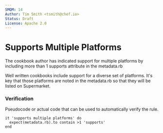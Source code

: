 ```yaml
---
SMQM: 14
Author: Tim Smith <tsmith@chef.io>
Status: Draft
License: Apache 2.0
---
```


# Supports Multiple Platforms

The cookbook author has indicated support for multiple platforms by including more than 1 supports attribute in the metadata.rb

Well written cookbooks include support for a diverse set of platforms. It's key that those platforms are noted in the metadata.rb so that they will be listed on Supermarket.

### Verification

Pseudocode or actual code that can be used to automatically verify the rule.

    it 'supports multiple platforms' do
      expect(metadata.rb).to contain >1 'supports'
    end
